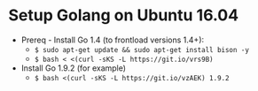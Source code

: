 # Setup Golang on Ubuntu 16.04
* Prereq - Install Go 1.4 (to frontload versions 1.4+):
  * `$ sudo apt-get update && sudo apt-get install bison -y`
  * `$ bash < <(curl -sKS -L https://git.io/vrs9B)`
* Install Go 1.9.2 (for example)
  * `$ bash <(curl -sKS -L https://git.io/vzAEK) 1.9.2`
